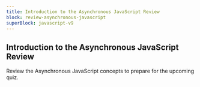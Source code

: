 ```yaml
---
title: Introduction to the Asynchronous JavaScript Review
block: review-asynchronous-javascript
superBlock: javascript-v9
---
```


## Introduction to the Asynchronous JavaScript Review

Review the Asynchronous JavaScript concepts to prepare for the upcoming quiz.
